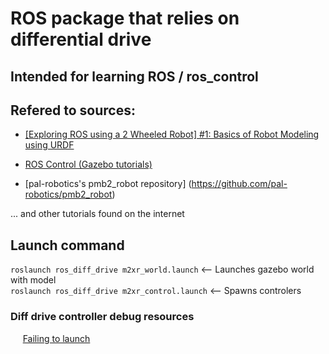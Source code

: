 # ROS package that relies on differential drive

## Intended for learning ROS / ros_control

## Refered to sources:

* [[Exploring ROS using a 2 Wheeled Robot] #1: Basics of Robot Modeling using URDF](https://www.youtube.com/watch?v=jmCR225ORs0)

* [ROS Control (Gazebo tutorials)](http://gazebosim.org/tutorials/?tut=ros_control)

* [pal-robotics's pmb2_robot repository] (https://github.com/pal-robotics/pmb2_robot)

... and other tutorials found on the internet  

## Launch command

`roslaunch ros_diff_drive m2xr_world.launch`  <-- Launches gazebo world with model  
`roslaunch ros_diff_drive m2xr_control.launch`  <-- Spawns controlers  

### Diff drive controller debug resources  
&nbsp;&nbsp;&nbsp;&nbsp;&nbsp;[Failing to launch](https://answers.ros.org/question/357979/diff_drive_controller-failing-to-launch/)
